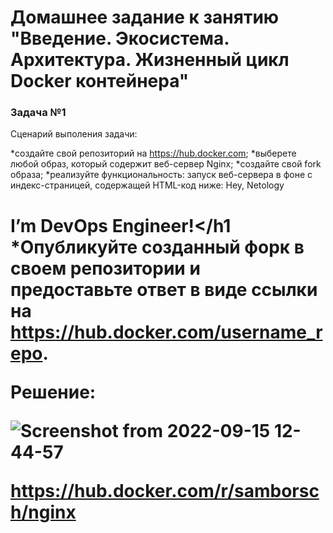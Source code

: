 # Домашнее задание к занятию "Введение. Экосистема. Архитектура. Жизненный цикл Docker контейнера"


### Задача №1

Сценарий выполения задачи:

*создайте свой репозиторий на https://hub.docker.com;
*выберете любой образ, который содержит веб-сервер Nginx;
*создайте свой fork образа;
*реализуйте функциональность: запуск веб-сервера в фоне с индекс-страницей, содержащей HTML-код ниже:
     <html>
     <head>
     Hey, Netology
     </head>
     <body>
     <h1>I’m DevOps Engineer!</h1
     </body>
     </html>
*Опубликуйте созданный форк в своем репозитории и предоставьте ответ в виде ссылки на https://hub.docker.com/username_repo.

Решение:

![Screenshot from 2022-09-15 12-44-57](https://user-images.githubusercontent.com/92155007/190375825-b102dec8-375d-470f-b402-17fe1f080214.png)

https://hub.docker.com/r/samborsch/nginx
